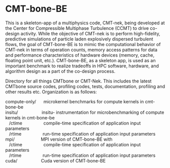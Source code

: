 # CMT-bone-BE
This is a skeleton-app of a multiphysics code, CMT-nek, being developed at the Center for Compressible Multiphase Turbulence (CCMT) to drive co-design activity. While the objective of CMT-nek is to perform high-fidelity, predictive simulations of particle laden explosively dispersed turbulent flows, the goal of CMT-bone-BE is to mimic the computational behavior of CMT-nek in terms of operation counts, memory access patterns for data and performance characteristics of hardware devices (memory, cache, floating point unit, etc.). CMT-bone-BE, as a skeleton app, is used as an important benchmark to realize tradeoffs in HPC software, hardware, and algorithm design as a part of the co-design process. 

Directory for all things CMTbone or CMT-Nek. This includes the latest CMTbone source codes, profiling codes, tests, documentation, profiling and other results etc. Organization is as follows:

compute-only/ &nbsp;&nbsp;&nbsp;&nbsp; microkernel benchmarks for compute kernels in cmt-bone-be  
insitu/	&nbsp;&nbsp;&nbsp;&nbsp;&nbsp;&nbsp;&nbsp;&nbsp;&nbsp;&nbsp;&nbsp;&nbsp;&nbsp;&nbsp;&nbsp;&nbsp;&nbsp; insitu- instrumentation for microbenchmarking of compute kernels in cmt-bone-be  
&nbsp;&nbsp; /ctime &nbsp;&nbsp;&nbsp;&nbsp;&nbsp;&nbsp;&nbsp;&nbsp;&nbsp;&nbsp;&nbsp;&nbsp;&nbsp;&nbsp;&nbsp; compile-time specification of application input parameters  
&nbsp;&nbsp; /rtime &nbsp;&nbsp;&nbsp;&nbsp;&nbsp;&nbsp;&nbsp;&nbsp;&nbsp;&nbsp;&nbsp;&nbsp;&nbsp;&nbsp;&nbsp; run-time specification of application input parameters  
mpi/ &nbsp;&nbsp;&nbsp;&nbsp;&nbsp;&nbsp;&nbsp;&nbsp;&nbsp;&nbsp;&nbsp;&nbsp;&nbsp;&nbsp;&nbsp;&nbsp;&nbsp;&nbsp;&nbsp; MPI version of CMT-bone-BE with  
&nbsp;&nbsp; /ctime &nbsp;&nbsp;&nbsp;&nbsp;&nbsp;&nbsp;&nbsp;&nbsp;&nbsp;&nbsp;&nbsp;&nbsp;&nbsp;&nbsp;&nbsp; compile-time specification of application input parameters  
&nbsp;&nbsp; /rtime &nbsp;&nbsp;&nbsp;&nbsp;&nbsp;&nbsp;&nbsp;&nbsp;&nbsp;&nbsp;&nbsp;&nbsp;&nbsp;&nbsp;&nbsp; run-time specification of application input parameters  
cuda/ &nbsp;&nbsp;&nbsp;&nbsp;&nbsp;&nbsp;&nbsp;&nbsp;&nbsp;&nbsp;&nbsp;&nbsp;&nbsp;&nbsp;&nbsp;&nbsp;&nbsp; Cuda version of CMT-bone-BE  

